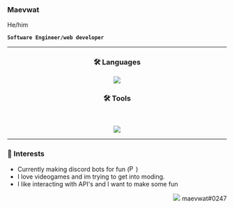 ### Maevwat
He/him

**`Software Engineer/web developer`**

---

<h3 align="center" >🛠️ Languages </h3>

<p align="center">
  <a href="https://skillicons.dev">
    <img src="https://skillicons.dev/icons?i=html,css,js,nodejs,bash,python,cs,cpp" />
  </a>
</p>

<h3 align="center">🛠️ Tools </h3>

<br>

<p align="center">
  <a href="https://skillicons.dev">
    <img src="https://skillicons.dev/icons?i=space,vscode,visualstudio,mongodb,unreal,unity,aws,linux," />
  </a>
</p>

---

### 🧩 Interests

- Currently making discord bots for fun (<img alt="Python" width="15px" src="https://cdn.jsdelivr.net/gh/devicons/devicon/icons/python/python-plain.svg" />)
- I love videogames and im trying to get into moding.
- I like interacting with API's and I want to make some fun

<p align="right"><img src="https://skillicons.dev/icons?i=discord" /> maevwat#0247</p>

<!--
**ztmaev/ztmaev** is a ✨ _special_ ✨ repository because its `README.md` (this file) appears on your GitHub profile.

Here are some ideas to get you started:

- 🔭 I’m currently working on ...
- 🌱 I’m currently learning ...
- 👯 I’m looking to collaborate on ...
- 🤔 I’m looking for help with ...
- 💬 Ask me about ...
- 📫 How to reach me: ...
- 😄 Pronouns: ...
- ⚡ Fun fact: ...
-->
